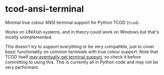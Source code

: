 # tcod-ansi-terminal

Minimal true colour ANSI terminal support for Python TCOD (`tcod`).

Works on UNIXish systems, and in theory could work on Windows but that's mostly
unimplemented.

This doesn't try to support everything or be very compatible, just to cover
basic functionality on common terminals with true colour support. Note that
TCOD itself [may eventually get terminal
support](https://github.com/libtcod/libtcod/issues/78), so check it before
committing to using this. This is currently all in Python code and may not be
very performant.
